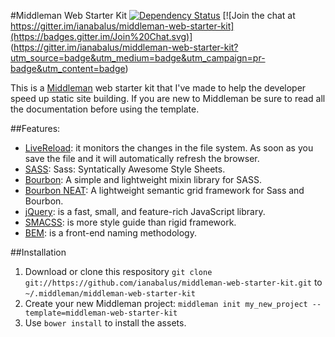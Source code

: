 #Middleman Web Starter Kit
[![Dependency Status](https://gemnasium.com/ianabalus/middleman-web-starter-kit.svg)](https://gemnasium.com/ianabalus/middleman-web-starter-kit)
[![Join the chat at https://gitter.im/ianabalus/middleman-web-starter-kit](https://badges.gitter.im/Join%20Chat.svg)]
(https://gitter.im/ianabalus/middleman-web-starter-kit?utm_source=badge&utm_medium=badge&utm_campaign=pr-badge&utm_content=badge)

This is a [Middleman](http://middlemanapp.com) web starter kit that I've made to help the developer speed up static site building. If you are new to Middleman be sure to read all the documentation before using the template.

##Features:
* [LiveReload](http://livereload.com/): it monitors the changes in the file system. As soon as you save the file and it will automatically refresh the browser.
* [SASS](http://sass-lang.com/): Sass: Syntatically Awesome Style Sheets.
* [Bourbon](http://bourbon.io/): A simple and lightweight mixin library for SASS.
* [Bourbon NEAT](http://neat.bourbon.io/): A lightweight semantic grid framework for Sass and Bourbon.
* [jQuery](http://jquery.com/): is a fast, small, and feature-rich JavaScript library.
* [SMACSS](https://smacss.com/): is more style guide than rigid framework.
* [BEM](http://csswizardry.com/2013/01/mindbemding-getting-your-head-round-bem-syntax/): is a front-end naming methodology.

##Installation
1. Download or clone this respository `git clone git://https://github.com/ianabalus/middleman-web-starter-kit.git` to `~/.middleman/middleman-web-starter-kit`
2. Create your new Middleman project: `middleman init my_new_project --template=middleman-web-starter-kit`
3. Use `bower install` to install the assets.
